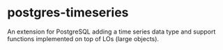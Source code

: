 postgres-timeseries
===================

An extension for PostgreSQL adding a time series data type and support functions implemented on top of LOs (large objects).